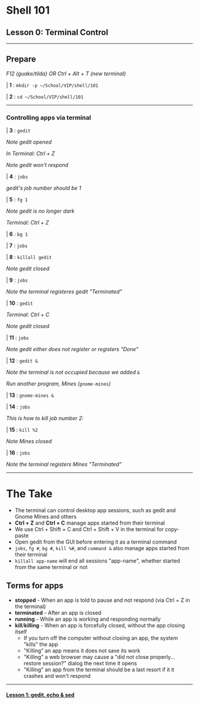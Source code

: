 # Shell 101
## Lesson 0: Terminal Control

___

## Prepare

*F12 (guake/tilda) OR Ctrl + Alt + T (new terminal)*

| **1** : `mkdir -p ~/School/VIP/shell/101`

| **2** : `cd ~/School/VIP/shell/101`

___

### Controlling apps via terminal

| **3** : `gedit`

*Note gedit opened*

*In Terminal: Ctrl + Z*

*Note gedit won't respond*

| **4** : `jobs`

*gedit's job number should be 1*

| **5** : `fg 1`

*Note gedit is no longer dark*

*Terminal: Ctrl + Z*

| **6** : `bg 1`

| **7** : `jobs`

| **8** : `killall gedit`

*Note gedit closed*

| **9** : `jobs`

*Note the terminal registeres gedit "Terminated"*

| **10** : `gedit`

*Terminal: Ctrl + C*

*Note gedit closed*

| **11** : `jobs`

*Note gedit either does not register or registers "Done"*

| **12** : `gedit &`

*Note the terminal is not occupied because we added `&`*

*Run another program, Mines (`gnome-mines`)*

| **13** : `gnome-mines &`

| **14** : `jobs`

*This is how to kill job number 2:*

| **15** : `kill %2`

*Note Mines closed*

| **16** : `jobs`

*Note the terminal registers Mines "Terminated"*

___

# The Take

- The terminal can control desktop app sessions, such as gedit and Gnome Mines and others
- **Ctrl + Z** and **Ctrl + C** manage apps started from their terminal
- We use Ctrl + Shift + C and Ctrl + Shift + V in the terminal for copy-paste
- Open gedit from the GUI before entering it as a terminal command
- `jobs`, `fg #`, `bg #`, `kill %#`, and `command &` also manage apps started from their terminal
- `killall app-name` will end all sessions "app-name", whether started from the same terminal or not

## Terms for apps

- **stopped** - When an app is told to pause and not respond (via Ctrl + Z in the terminal)
- **terminated** - After an app is closed
- **running** - While an app is working and responding normally
- **kill**/**killing** - When an app is forcefully closed, without the app closing itself
  - If you turn off the computer without closing an app, the system "kills" the app
  - "Killing" an app means it does not save its work
  - "Killing" a web browser may cause a "did not close properly... restore session?" dialog the next time it opens
  - "Killing" an app from the terminal should be a last resort if it it crashes and won't respond

___
#### [Lesson 1: gedit, echo & sed](https://github.com/inkVerb/vip/blob/master/101-shell/Lesson-01.md)
